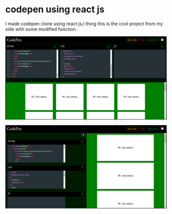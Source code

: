 # codepen using react js

I made codepen clone using react js,I thing this is the cool project from my side with some modified function.

![all text](https://github.com/atanu20/codepen-using-react/blob/master/codepen.png)

![all text](https://github.com/atanu20/codepen-using-react/blob/master/codep.png)
